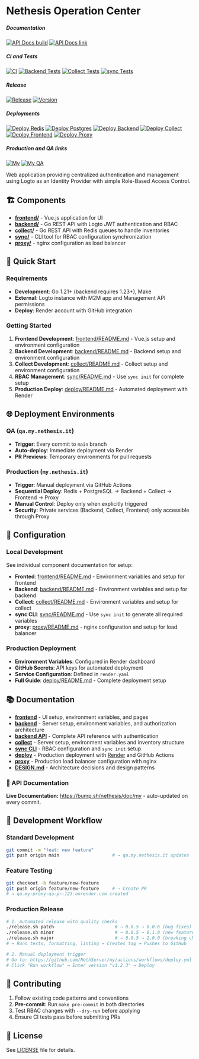 # Nethesis Operation Center

##### Documentation
[![API Docs build](https://img.shields.io/github/actions/workflow/status/NethServer/my/docs.yml?style=for-the-badge&label=API%20Docs%20build)](https://github.com/NethServer/my/actions/workflows/docs.yml)
[![API Docs link](https://img.shields.io/badge/docs-available-blue?style=for-the-badge&label=API%20Docs%20link)](https://bump.sh/nethesis/doc/my)

##### CI and Tests
[![CI](https://img.shields.io/github/actions/workflow/status/NethServer/my/ci.yml?style=for-the-badge&label=CI)](https://github.com/NethServer/my/actions/workflows/ci.yml)
[![Backend Tests](https://img.shields.io/github/actions/workflow/status/NethServer/my/ci.yml?job=backend-tests&label=Backend%20Tests&style=for-the-badge)](https://github.com/NethServer/my/actions/workflows/ci.yml)
[![Collect Tests](https://img.shields.io/github/actions/workflow/status/NethServer/my/ci.yml?job=collect-tests&label=Collect%20Tests&style=for-the-badge)](https://github.com/NethServer/my/actions/workflows/ci.yml)
[![sync Tests](https://img.shields.io/github/actions/workflow/status/NethServer/my/ci.yml?job=sync-tests&label=sync%20Tests&style=for-the-badge)](https://github.com/NethServer/my/actions/workflows/ci.yml)


##### Release
[![Release](https://img.shields.io/github/actions/workflow/status/NethServer/my/release.yml?style=for-the-badge&label=Release)](https://github.com/NethServer/my/actions/workflows/release.yml)
[![Version](https://img.shields.io/github/v/release/NethServer/my?style=for-the-badge&color=3a3c3f&label=Version)](https://github.com/NethServer/my/releases)

##### Deployments
[![Deploy Redis](https://img.shields.io/github/actions/workflow/status/NethServer/my/deploy.yml?job=deploy-redis&label=Deploy%20Redis&style=for-the-badge)](https://github.com/NethServer/my/actions/workflows/deploy.yml)
[![Deploy Postgres](https://img.shields.io/github/actions/workflow/status/NethServer/my/deploy.yml?job=deploy-postgres&label=Deploy%20Postgres&style=for-the-badge)](https://github.com/NethServer/my/actions/workflows/deploy.yml)
[![Deploy Backend](https://img.shields.io/github/actions/workflow/status/NethServer/my/deploy.yml?job=deploy-backend&label=Deploy%20Backend&style=for-the-badge)](https://github.com/NethServer/my/actions/workflows/deploy.yml)
[![Deploy Collect](https://img.shields.io/github/actions/workflow/status/NethServer/my/deploy.yml?job=deploy-collect&label=Deploy%20Collect&style=for-the-badge)](https://github.com/NethServer/my/actions/workflows/deploy.yml)
[![Deploy Frontend](https://img.shields.io/github/actions/workflow/status/NethServer/my/deploy.yml?job=deploy-frontend&label=Deploy%20Frontend&style=for-the-badge)](https://github.com/NethServer/my/actions/workflows/deploy.yml)
[![Deploy Proxy](https://img.shields.io/github/actions/workflow/status/NethServer/my/deploy.yml?job=deploy-proxy&label=Deploy%20Proxy&style=for-the-badge)](https://github.com/NethServer/my/actions/workflows/deploy.yml)

##### Production and QA links
[![My](https://img.shields.io/badge/docs-available-blue?style=for-the-badge&label=my.nethesis.it)](https://my-proxy-prod.onrender.com)
[![My QA](https://img.shields.io/badge/docs-available-blue?style=for-the-badge&label=qa.my.nethesis.it)](https://my-proxy-qa.onrender.com)

Web application providing centralized authentication and management using Logto as an Identity Provider with simple Role-Based Access Control.

## 🏗️ Components

- **[frontend/](./frontend/)** - Vue.js application for UI
- **[backend/](./backend/)** - Go REST API with Logto JWT authentication and RBAC
- **[collect/](./collect/)** - Go REST API with Redis queues to handle inventories
- **[sync/](./sync/)** - CLI tool for RBAC configuration synchronization
- **[proxy/](./proxy/)** - nginx configuration as load balancer

## 🚀 Quick Start

### Requirements
- **Development**: Go 1.21+ (backend requires 1.23+), Make
- **External**: Logto instance with M2M app and Management API permissions
- **Deploy**: Render account with GitHub integration

### Getting Started
1. **Frontend Development**: [frontend/README.md](./frontend/README.md) - Vue.js setup and environment configuration
1. **Backend Development**: [backend/README.md](./backend/README.md) - Backend setup and environment configuration
1. **Collect Development**: [collect/README.md](./collect/README.md) - Collect setup and environment configuration
2. **RBAC Management**: [sync/README.md](./sync/README.md) - Use `sync init` for complete setup
3. **Production Deploy**: [deploy/README.md](./deploy/README.md) - Automated deployment with Render

## 🌐 Deployment Environments

### QA (`qa.my.nethesis.it`)
- **Trigger**: Every commit to `main` branch
- **Auto-deploy**: Immediate deployment via Render
- **PR Previews**: Temporary environments for pull requests

### Production (`my.nethesis.it`)
- **Trigger**: Manual deployment via GitHub Actions
- **Sequential Deploy**: Redis + PostgreSQL → Backend + Collect → Frontend → Proxy
- **Manual Control**: Deploy only when explicitly triggered
- **Security**: Private services (Backend, Collect, Frontend) only accessible through Proxy

## 📝 Configuration

### Local Development
See individual component documentation for setup:
- **Fronted**: [frontend/README.md](./frontend/README.md) - Environment variables and setup for frontend
- **Backend**: [backend/README.md](./backend/README.md) - Environment variables and setup for backend
- **Collect**: [collect/README.md](./collect/README.md) - Environment variables and setup for collect
- **sync CLI**: [sync/README.md](./sync/README.md) - Use `sync init` to generate all required variables
- **proxy**: [proxy/README.md](./proxy/README.md) - nginx configuration and setup for load balancer

### Production Deployment
- **Environment Variables**: Configured in Render dashboard
- **GitHub Secrets**: API keys for automated deployment
- **Service Configuration**: Defined in `render.yaml`
- **Full Guide**: [deploy/README.md](./deploy/README.md) - Complete deployment setup

## 📚 Documentation

- **[frontend](./frontend/README.md)** - UI setup, environment variables, and pages
- **[backend](./backend/README.md)** - Server setup, environment variables, and authorization architecture
- **[backend API](./backend/API.md)** - Complete API reference with authentication
- **[collect](./collect/README.md)** - Server setup, environment variables and inventory structure
- **[sync CLI](./sync/README.md)** - RBAC configuration and `sync init` setup
- **[deploy](./deploy/README.md)** - Production deployment with [Render](render.yaml) and GitHub Actions
- **[proxy](./proxy/README.md)** - Production load balancer configuration with nginx
- **[DESIGN.md](./DESIGN.md)** - Architecture decisions and design patterns

### 📖 API Documentation
**Live Documentation:** https://bump.sh/nethesis/doc/my - auto-updated on every commit.

## 🤝 Development Workflow

### Standard Development
```bash
git commit -m "feat: new feature"
git push origin main                    # → qa.my.nethesis.it updates
```

### Feature Testing
```bash
git checkout -b feature/new-feature
git push origin feature/new-feature     # → Create PR
# → qa.my-proxy-qa-pr-123.onrender.com created
```

### Production Release
```bash
# 1. Automated release with quality checks
./release.sh patch                       # → 0.0.5 → 0.0.6 (bug fixes)
./release.sh minor                       # → 0.0.5 → 0.1.0 (new features)
./release.sh major                       # → 0.0.5 → 1.0.0 (breaking changes)
# → Runs tests, formatting, linting → Creates tag → Pushes to GitHub

# 2. Manual deployment trigger
# Go to: https://github.com/NethServer/my/actions/workflows/deploy.yml
# Click "Run workflow" → Enter version "v1.2.3" → Deploy
```

## 🤝 Contributing

1. Follow existing code patterns and conventions
2. **Pre-commit**: Run `make pre-commit` in both directories
3. Test RBAC changes with `--dry-run` before applying
4. Ensure CI tests pass before submitting PRs

## 📄 License

See [LICENSE](./LICENSE) file for details.
